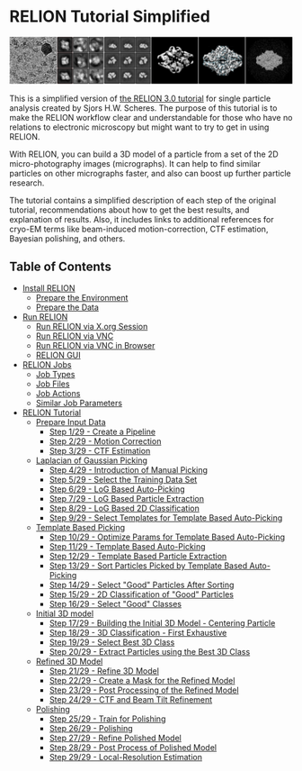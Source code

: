 RELION Tutorial Simplified
==========================

![images/intro-illust.png](images/intro-illust.png)

This is a simplified version of [the RELION 3.0 tutorial](https://bit.ly/2mgzoQA) for single particle analysis created by Sjors H.W. Scheres. The purpose of this tutorial is to make the RELION workflow clear and understandable for those who have no relations to electronic microscopy but might want to try to get in using RELION.

With RELION, you can build a 3D model of a particle from a set of the 2D micro-photography images (micrographs). It can help to find similar particles on other micrographs faster, and also can boost up further particle research.

The tutorial contains a simplified description of each step of the original tutorial, recommendations about how to get the best results, and explanation of results. Also, it includes links to additional references for cryo-EM terms like beam-induced motion-correction, CTF estimation, Bayesian polishing, and others.

## Table of Contents

* [Install RELION]
    * [Prepare the Environment]
    * [Prepare the Data]
* [Run RELION]
    * [Run RELION via X.org Session]
    * [Run RELION via VNC]
    * [Run RELION via VNC in Browser]
    * [RELION GUI]
* [RELION Jobs]
    * [Job Types]
    * [Job Files]
    * [Job Actions]
    * [Similar Job Parameters]
* [RELION Tutorial]
    * [Prepare Input Data]
        * [Step 1/29 - Create a Pipeline]
        * [Step 2/29 - Motion Correction]
        * [Step 3/29 - CTF Estimation]
    * [Laplacian of Gaussian Picking]
        * [Step 4/29 - Introduction of Manual Picking]
        * [Step 5/29 - Select the Training Data Set]
        * [Step 6/29 - LoG Based Auto-Picking]
        * [Step 7/29 - LoG Based Particle Extraction]
        * [Step 8/29 - LoG Based 2D Classification]
        * [Step 9/29 - Select Templates for Template Based Auto-Picking]
    * [Template Based Picking]
        * [Step 10/29 - Optimize Params for Template Based Auto-Picking]
        * [Step 11/29 - Template Based Auto-Picking]
        * [Step 12/29 - Template Based Particle Extraction]
        * [Step 13/29 - Sort Particles Picked by Template Based Auto-Picking]
        * [Step 14/29 - Select "Good" Particles After Sorting]
        * [Step 15/29 - 2D Classification of "Good" Particles]
        * [Step 16/29 - Select "Good" Classes]
    * [Initial 3D model]
        * [Step 17/29 - Building the Initial 3D Model - Centering Particle]
        * [Step 18/29 - 3D Classification - First Exhaustive]
        * [Step 19/29 - Select Best 3D Class]
        * [Step 20/29 - Extract Particles using the Best 3D Class]
    * [Refined 3D Model]
        * [Step 21/29 - Refine 3D Model]
        * [Step 22/29 - Create a Mask for the Refined Model]
        * [Step 23/29 - Post Processing of the Refined Model]
        * [Step 24/29 - CTF and Beam Tilt Refinement]
    * [Polishing]
        * [Step 25/29 - Train for Polishing]
        * [Step 26/29 - Polishing]
        * [Step 27/29 - Refine Polished Model]
        * [Step 28/29 - Post Process of Polished Model]
        * [Step 29/29 - Local-Resolution Estimation]

[Install RELION]: ./1%20Install%20RELION.md
[Prepare the Environment]: ./1%20Install%20RELION.md#prepare-the-environment
[Prepare the Data]: ./1%20Install%20RELION.md#prepare-the-data

[Run RELION]: ./2%20Run%20RELION.md
[Run RELION via X.org Session]: ./2%20Run%20RELION.md#run-relion-via-xorg-session
[Run RELION via VNC]: ./2%20Run%20RELION.md#run-relion-via-vnc
[Run RELION via VNC in Browser]: ./2%20Run%20RELION.md#run-relion-via-vnc-in-browser
[RELION GUI]: ./2%20Run%20RELION.md#relion-gui

[RELION Jobs]: ./3%20RELION%20Jobs.md
[Job Types]: ./3%20RELION%20Jobs.md#job-types
[Job Files]: ./3%20RELION%20Jobs.md#job-files
[Job Actions]: ./3%20RELION%20Jobs.md#job-actions
[Similar Job Parameters]: ./3%20RELION%20Jobs.md#similar-job-parameters

[RELION Tutorial]: ./4%20RELION%20Tutorial.md

[Prepare Input Data]: ./4-1%20Prepare%20Input%20Data.md
[Step 1/29 - Create a Pipeline]: ./4-1%20Prepare%20Input%20Data.md#step-129---create-a-pipeline
[Step 2/29 - Motion Correction]: ./4-1%20Prepare%20Input%20Data.md#step-229---motion-correction
[Step 3/29 - CTF Estimation]: ./4-1%20Prepare%20Input%20Data.md#step-329---ctf-estimation

[Laplacian of Gaussian Picking]: ./4-2%20Laplacian%20of%20Gaussian%20Picking.md
[Step 4/29 - Introduction of Manual Picking]: ./4-2%20Laplacian%20of%20Gaussian%20Picking.md#step-429---introduction-of-manual-picking
[Step 5/29 - Select the Training Data Set]: ./4-2%20Laplacian%20of%20Gaussian%20Picking.md#step-529---select-the-training-data-set
[Step 6/29 - LoG Based Auto-Picking]: ./4-2%20Laplacian%20of%20Gaussian%20Picking.md#step-629---log-based-auto-picking
[Step 7/29 - LoG Based Particle Extraction]: ./4-2%20Laplacian%20of%20Gaussian%20Picking.md#step-729---log-based-particle-extraction
[Step 8/29 - LoG Based 2D Classification]: ./4-2%20Laplacian%20of%20Gaussian%20Picking.md#step-829---log-based-2d-classification
[Step 9/29 - Select Templates for Template Based Auto-Picking]: ./4-2%20Laplacian%20of%20Gaussian%20Picking.md#step-929---select-templates-for-template-based-auto-picking

[Template Based Picking]: ./4-3%20Template%20Based%20Picking.md
[Step 10/29 - Optimize Params for Template Based Auto-Picking]: ./4-3%20Template%20Based%20Picking.md#step-1029---optimize-params-for-template-based-auto-picking
[Step 11/29 - Template Based Auto-Picking]: ./4-3%20Template%20Based%20Picking.md#step-1129---template-based-auto-picking
[Step 12/29 - Template Based Particle Extraction]: ./4-3%20Template%20Based%20Picking.md#step-1229---template-based-particle-extraction
[Step 13/29 - Sort Particles Picked by Template Based Auto-Picking]: ./4-3%20Template%20Based%20Picking.md#step-1329---sort-particles-picked-by-template-based-auto-picking
[Step 14/29 - Select "Good" Particles After Sorting]: ./4-3%20Template%20Based%20Picking.md#step-1429---select-good-particles-after-sorting
[Step 15/29 - 2D Classification of "Good" Particles]: ./4-3%20Template%20Based%20Picking.md#step-1529---2d-classification-of-good-particles
[Step 16/29 - Select "Good" Classes]: ./4-3%20Template%20Based%20Picking.md#step-1629---select-good-classes

[Initial 3D Model]: ./4-4%20Initial%203D%20Model.md
[Step 17/29 - Building the Initial 3D Model - Centering Particle]: ./4-4%20Initial%203D%20Model.md#step-1729---building-the-initial-3d-model---centering-particle
[Step 18/29 - 3D Classification - First Exhaustive]: ./4-4%20Initial%203D%20Model.md#step-1829---3d-classification---first-exhaustive
[Step 19/29 - Select Best 3D Class]: ./4-4%20Initial%203D%20Model.md#step-1929---select-best-3d-class
[Step 20/29 - Extract Particles using the Best 3D Class]: ./4-4%20Initial%203D%20Model.md#step-2029---extract-particles-using-the-best-3d-class

[Refined 3D Model]: ./4-5%20Refined%203D%20Model.md
[Step 21/29 - Refine 3D Model]: ./4-5%20Refined%203D%20Model.md#step-2129---refine-3d-model
[Step 22/29 - Create a Mask for the Refined Model]: ./4-5%20Refined%203D%20Model.md#step-2229---create-a-mask-for-the-refined-model
[Step 23/29 - Post Processing of the Refined Model]: ./4-5%20Refined%203D%20Model.md#step-2329---post-processing-of-the-refined-model
[Step 24/29 - CTF and Beam Tilt Refinement]: ./4-5%20Refined%203D%20Model.md#step-2429---ctf-and-beam-tilt-refinement

[Polishing]: ./4-6%20Polishing.md
[Step 25/29 - Train for Polishing]: ./4-6%20Polishing.md#step-2529---train-for-polishing
[Step 26/29 - Polishing]: ./4-6%20Polishing.md#step-2629---polishing
[Step 27/29 - Refine Polished Model]: ./4-6%20Polishing.md#step-2729---refine-polished-model
[Step 28/29 - Post Process of Polished Model]: ./4-6%20Polishing.md#step-2829---post-process-of-polished-model
[Step 29/29 - Local-Resolution Estimation]: ./4-6%20Polishing.md#step-2929---local-resolution-estimation
